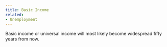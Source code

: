 ```yaml
---
title: Basic Income
related:
- Unemployment
---
```


Basic income or universal income will most likely become widespread fifty years from now.
